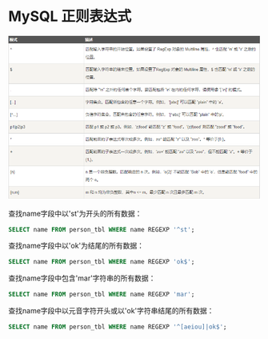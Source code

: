 # MySQL 正则表达式

![](img/MySQL%20正则表达式.png)

查找name字段中以'st'为开头的所有数据：
```sql
SELECT name FROM person_tbl WHERE name REGEXP '^st';
```

查找name字段中以'ok'为结尾的所有数据：
```sql
SELECT name FROM person_tbl WHERE name REGEXP 'ok$';
```

查找name字段中包含'mar'字符串的所有数据：
```sql
SELECT name FROM person_tbl WHERE name REGEXP 'mar';
```

查找name字段中以元音字符开头或以'ok'字符串结尾的所有数据：
```sql
SELECT name FROM person_tbl WHERE name REGEXP '^[aeiou]|ok$';
```